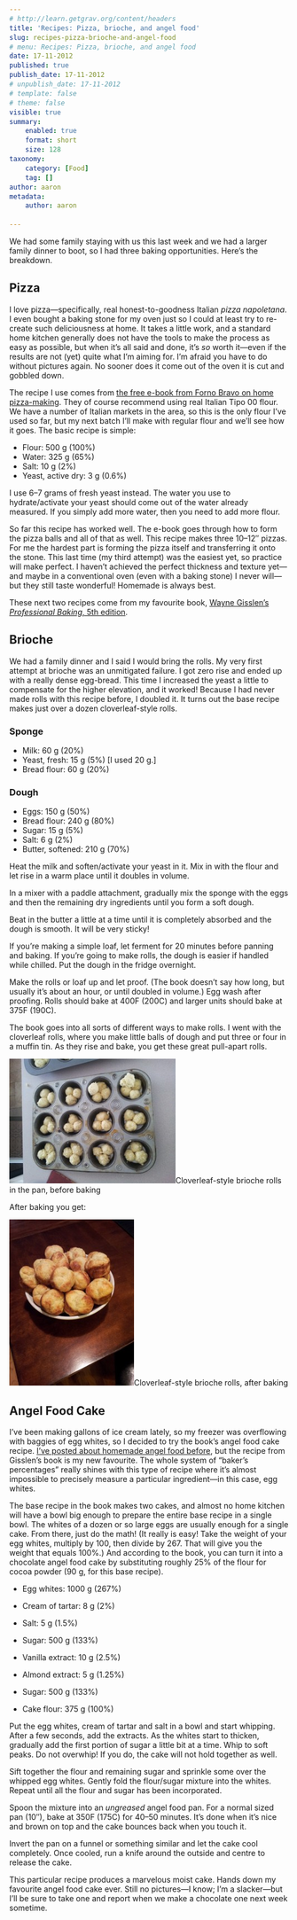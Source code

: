 ```yaml
---
# http://learn.getgrav.org/content/headers
title: 'Recipes: Pizza, brioche, and angel food'
slug: recipes-pizza-brioche-and-angel-food
# menu: Recipes: Pizza, brioche, and angel food
date: 17-11-2012
published: true
publish_date: 17-11-2012
# unpublish_date: 17-11-2012
# template: false
# theme: false
visible: true
summary:
    enabled: true
    format: short
    size: 128
taxonomy:
    category: [Food]
    tag: []
author: aaron
metadata:
    author: aaron

---
```


We had some family staying with us this last week and we had a larger family dinner to boot, so I had three baking opportunities. Here’s the breakdown.

## Pizza

I love pizza—specifically, real honest-to-goodness Italian *pizza napoletana*. I even bought a baking stone for my oven just so I could at least try to re-create such deliciousness at home. It takes a little work, and a standard home kitchen generally does not have the tools to make the process as easy as possible, but when it’s all said and done, it’s *so* worth it—even if the results are not (yet) quite what I’m aiming for. I’m afraid you have to do without pictures again. No sooner does it come out of the oven it is cut and gobbled down.

The recipe I use comes from [the free e-book from Forno Bravo on home pizza-making](http://www.fornobravo.com/pizza/index.html). They of course recommend using real Italian Tipo 00 flour. We have a number of Italian markets in the area, so this is the only flour I’ve used so far, but my next batch I’ll make with regular flour and we’ll see how it goes. The basic recipe is simple:

- Flour: 500 g (100%)
- Water: 325 g (65%)
- Salt: 10 g (2%)
- Yeast, active dry: 3 g (0.6%)

I use 6–7 grams of fresh yeast instead. The water you use to hydrate/activate your yeast should come out of the water already measured. If you simply add more water, then you need to add more flour.

So far this recipe has worked well. The e-book goes through how to form the pizza balls and all of that as well. This recipe makes three 10–12&Prime; pizzas. For me the hardest part is forming the pizza itself and transferring it onto the stone. This last time (my third attempt) was the easiest yet, so practice will make perfect. I haven’t achieved the perfect thickness and texture yet—and maybe in a conventional oven (even with a baking stone) I never will—but they still taste wonderful! Homemade is always best.

These next two recipes come from my favourite book, [Wayne Gisslen’s *Professional Baking*, 5th edition](../professional-baking-by-wayne-gisslen "“Professional Baking” by Wayne Gisslen").

## Brioche

We had a family dinner and I said I would bring the rolls. My very first attempt at brioche was an unmitigated failure. I got zero rise and ended up with a really dense egg-bread. This time I increased the yeast a little to compensate for the higher elevation, and it worked! Because I had never made rolls with this recipe before, I doubled it. It turns out the base recipe makes just over a dozen cloverleaf-style rolls.

### Sponge

- Milk: 60 g (20%)
- Yeast, fresh: 15 g (5%) [I used 20 g.]
- Bread flour: 60 g (20%)

### Dough

- Eggs: 150 g (50%)
- Bread flour: 240 g (80%)
- Sugar: 15 g (5%)
- Salt: 6 g (2%)
- Butter, softened: 210 g (70%)

Heat the milk and soften/activate your yeast in it. Mix in with the flour and let rise in a warm place until it doubles in volume.

In a mixer with a paddle attachment, gradually mix the sponge with the eggs and then the remaining dry ingredients until you form a soft dough.

Beat in the butter a little at a time until it is completely absorbed and the dough is smooth. It will be very sticky!

If you’re making a simple loaf, let ferment for 20 minutes before panning and baking. If you’re going to make rolls, the dough is easier if handled while chilled. Put the dough in the fridge overnight.

Make the rolls or loaf up and let proof. (The book doesn’t say how long, but usually it’s about an hour, or until doubled in volume.) Egg wash after proofing. Rolls should bake at 400F (200C) and larger units should bake at 375F (190C).

The book goes into all sorts of different ways to make rolls. I went with the cloverleaf rolls, where you make little balls of dough and put three or four in a muffin tin. As they rise and bake, you get these great pull-apart rolls.

[![](2012-11-12-14.09.33-300x225.jpg "Cloverleaf-style brioche rolls in the pan")](2012-11-12-14.09.33.jpg)Cloverleaf-style brioche rolls in the pan, before baking



After baking you get:

[![](2012-11-12-17.19.53-225x300.jpg "Cloverleaf-style brioche rolls")](2012-11-12-17.19.53.jpg)Cloverleaf-style brioche rolls, after baking



## Angel Food Cake

I’ve been making gallons of ice cream lately, so my freezer was overflowing with baggies of egg whites, so I decided to try the book’s angel food cake recipe. [I’ve posted about homemade angel food before](../recipes-angel-food-cake "Recipes: Angel Food Cake"), but the recipe from Gisslen’s book is my new favourite. The whole system of “baker’s percentages” really shines with this type of recipe where it’s almost impossible to precisely measure a particular ingredient—in this case, egg whites.

The base recipe in the book makes two cakes, and almost no home kitchen will have a bowl big enough to prepare the entire base recipe in a single bowl. The whites of a dozen or so large eggs are usually enough for a single cake. From there, just do the math! (It really is easy! Take the weight of your egg whites, multiply by 100, then divide by 267. That will give you the weight that equals 100%.) And according to the book, you can turn it into a chocolate angel food cake by substituting roughly 25% of the flour for cocoa powder (90 g, for this base recipe).

- Egg whites: 1000 g (267%)
- Cream of tartar: 8 g (2%)
- Salt: 5 g (1.5%)
- Sugar: 500 g (133%)
- Vanilla extract: 10 g (2.5%)
- Almond extract: 5 g (1.25%)

- Sugar: 500 g (133%)
- Cake flour: 375 g (100%)

Put the egg whites, cream of tartar and salt in a bowl and start whipping. After a few seconds, add the extracts. As the whites start to thicken, gradually add the first portion of sugar a little bit at a time. Whip to soft peaks. Do not overwhip! If you do, the cake will not hold together as well.

Sift together the flour and remaining sugar and sprinkle some over the whipped egg whites. Gently fold the flour/sugar mixture into the whites. Repeat until all the flour and sugar has been incorporated.

Spoon the mixture into an *ungreased* angel food pan. For a normal sized pan (10&Prime;), bake at 350F (175C) for 40–50 minutes. It’s done when it’s nice and brown on top and the cake bounces back when you touch it.

Invert the pan on a funnel or something similar and let the cake cool completely. Once cooled, run a knife around the outside and centre to release the cake.

This particular recipe produces a marvelous moist cake. Hands down my favourite angel food cake ever. Still no pictures—I know; I’m a slacker—but I’ll be sure to take one and report when we make a chocolate one next week sometime.

